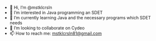 - 👋 Hi, I’m @mstklcrsln
- 👀 I’m interested in Java programming an SDET
- 🌱 I’m currently learning Java and the necessary programs which SDET needs
- 💞️ I’m looking to collaborate on Cydeo
- 📫 How to reach me: mstklcrsln81@gmail.com

<!---
mstklcrsln/mstklcrsln is a ✨ special ✨ repository because its `README.md` (this file) appears on your GitHub profile.
You can click the Preview link to take a look at your changes.
--->
